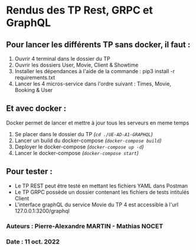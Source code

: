 # Rendus des TP Rest, GRPC et GraphQL

## Pour lancer les différents TP sans docker, il faut :
1. Ouvrir 4 terminal dans le dossier du TP</br>
2. Ouvrir les dossiers User, Movie, Client & Showtime</br>
3. Installer les dépendances à l'aide de la commande : pip3 install -r requirements.txt</br>
4. Lancer les 4 micros-service dans l'ordre suivant : Times, Movie, Booking & User</br>

## Et avec docker :
Docker permet de lancer et mettre à jour tous les serveurs en meme temps
1. Se placer dans le dossier du TP _(`cd ./UE-AD-A1-GRAPHQL`)_
2. Lancer un build du docker-compose _(`docker-compose build`)_
3. Deployer le docker-compose _(`docker-compose up -d`)_
4. Lancer le docker-compose _(`docker-compose start`)_

## Pour tester : 
- Le TP REST peut être testé en mettant les fichiers YAML dans Postman
- Le TP GRPC possède un dossier contenant les fichiers de tests intitulés Client
- L'interface graphQL du service Movie du TP 4 est accessible à l'url 127.0.0.1:3200/graphql

### Auteurs : Pierre-Alexandre MARTIN - Mathias NOCET
### Date : 11 oct. 2022
